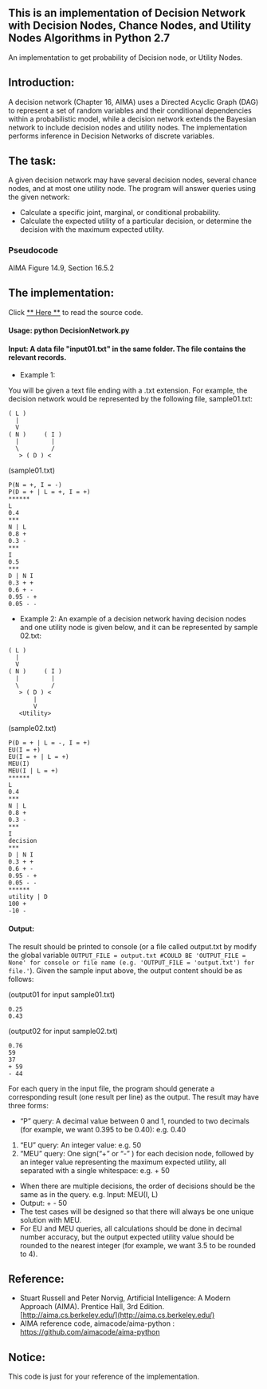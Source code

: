 ## This is an implementation of Decision Network with Decision Nodes, Chance Nodes, and Utility Nodes Algorithms in Python 2.7

An implementation to get probability of Decision node, or Utility Nodes. 

## Introduction:

A decision network (Chapter 16, AIMA) uses a Directed Acyclic Graph (DAG) to represent a set of random variables and 
their conditional dependencies within a probabilistic model, while a decision network extends the Bayesian network to include 
decision nodes and utility nodes. The implementation performs inference in Decision Networks of discrete variables.

## The task:

A given decision network may have several decision nodes, several chance nodes, and at most one utility node. 
The program will answer queries using the given network:
 * Calculate a specific joint, marginal, or conditional probability.
 * Calculate the expected utility of a particular decision, or determine the decision with the maximum expected utility.

### Pseudocode

AIMA  Figure 14.9, Section 16.5.2

## The implementation:

Click [** Here **](https://github.com/Cheng-Lin-Li/AI/blob/master/DecisionNetwork/DecisionNetwork.py) to read the source code.

#### Usage: python DecisionNetwork.py	

#### Input: A data file "input01.txt" in the same folder. The file contains the relevant records.

* Example 1:

You will be given a text file ending with a .txt extension. For example, the decision network would be represented by the following file, sample01.txt:

```text
( L )
  |
  V
( N )     ( I )
  |         |
  \         /
   > ( D ) <
```

(sample01.txt)
```text
P(N = +, I = -)
P(D = + | L = +, I = +)
******
L
0.4
***
N | L
0.8 +
0.3 -
***
I
0.5
***
D | N I
0.3 + +
0.6 + -
0.95 - +
0.05 - - 
```

* Example 2:
An example of a decision network having decision nodes and one utility node is given below, and it can be represented by sample 02.txt:

```text
( L )
  |
  V
( N )     ( I )
  |         |
  \         /
   > ( D ) <
       |
       V
   <Utility> 
```
(sample02.txt)
```text
P(D = + | L = -, I = +)
EU(I = +)
EU(I = + | L = +)
MEU(I)
MEU(I | L = +)
******
L
0.4
***
N | L
0.8 +
0.3 -
***
I
decision
***
D | N I
0.3 + +
0.6 + -
0.95 - +
0.05 - -
******
utility | D
100 +
-10 -
```

#### Output:

The result should be printed to console (or a file called output.txt by modify the global variable `OUTPUT_FILE = output.txt #COULD BE 'OUTPUT_FILE = None' for console or file name (e.g. 'OUTPUT_FILE = 'output.txt') for file.'`). Given the sample input above, the output content should be as follows:

(output01 for input sample01.txt)
```text
0.25
0.43
```

(output02 for input sample02.txt)
```text
0.76
59
37
+ 59
- 44
```

For each query in the input file, the program should generate a corresponding result (one result per line) as the output. The result may have three forms:

* “P” query: A decimal value between 0 and 1, rounded to two decimals (for example, we want 0.395 to be 0.40):
e.g.	0.40
1)	“EU” query: An integer value:
e.g.  	50
2)	“MEU” query: One sign(“+” or “-” ) for each decision node, followed by an integer value representing the maximum expected utility, all separated with a single whitespace:
e.g. 	+ 50

* When there are multiple decisions, the order of decisions should be the same as in the query.
e.g. 	Input:  MEU(I, L)
*	Output:  + - 50
*	The test cases will be designed so that there will always be one unique solution with MEU.
*	For EU and MEU queries, all calculations should be done in decimal number accuracy, but the output expected utility value should be rounded to the nearest integer (for example, we want 3.5 to be rounded to 4).


## Reference:
* Stuart Russell and Peter Norvig, Artificial Intelligence: A Modern Approach (AIMA). Prentice Hall, 3rd Edition. [http://aima.cs.berkeley.edu/](http://aima.cs.berkeley.edu/)
* AIMA reference code, aimacode/aima-python : https://github.com/aimacode/aima-python

## Notice:

This code is just for your reference of the implementation.

